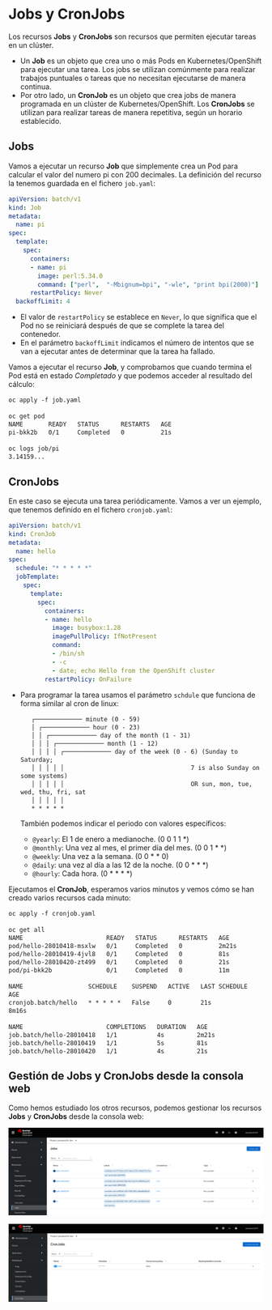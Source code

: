 # Jobs y CronJobs

Los recursos **Jobs** y **CronJobs** son recursos que permiten ejecutar tareas en un clúster. 

* Un **Job** es un objeto que crea uno o más Pods en Kubernetes/OpenShift para ejecutar una tarea. Los jobs se utilizan comúnmente para realizar trabajos puntuales o tareas que no necesitan ejecutarse de manera continua. 
* Por otro lado, un **CronJob** es un objeto que crea jobs de manera programada en un clúster de Kubernetes/OpenShift. Los **CronJobs** se utilizan para realizar tareas de manera repetitiva, según un horario establecido. 

## Jobs

Vamos a ejecutar un recurso **Job** que simplemente crea un Pod para calcular el valor del numero pi con 200 decimales. La definición del recurso la tenemos guardada en el fichero `job.yaml`:

```yaml
apiVersion: batch/v1
kind: Job
metadata:
  name: pi
spec:
  template:
    spec:
      containers:
      - name: pi
        image: perl:5.34.0
        command: ["perl",  "-Mbignum=bpi", "-wle", "print bpi(2000)"]
      restartPolicy: Never
  backoffLimit: 4
```

* El valor de `restartPolicy` se establece en `Never`, lo que significa que el Pod no se reiniciará después de que se complete la tarea del contenedor.
* En el parámetro `backoffLimit` indicamos el número de intentos que se van a ejecutar antes de determinar que la tarea ha fallado.

Vamos a ejecutar el recurso **Job**, y comprobamos que cuando termina el Pod está en estado *Completado* y que podemos acceder al resultado del cálculo:

    oc apply -f job.yaml 
    
    oc get pod
    NAME       READY   STATUS      RESTARTS   AGE
    pi-bkk2b   0/1     Completed   0          21s
    
    oc logs job/pi
    3.14159...

## CronJobs

En este caso se ejecuta una tarea periódicamente. Vamos a ver un ejemplo, que tenemos definido en el fichero `cronjob.yaml`:

```yaml
apiVersion: batch/v1
kind: CronJob
metadata:
  name: hello
spec:
  schedule: "* * * * *"
  jobTemplate:
    spec:
      template:
        spec:
          containers:
          - name: hello
            image: busybox:1.28
            imagePullPolicy: IfNotPresent
            command:
            - /bin/sh
            - -c
            - date; echo Hello from the OpenShift cluster
          restartPolicy: OnFailure
```

* Para programar la tarea usamos el parámetro `schdule` que funciona de forma similar al cron de linux:

         ┌───────────── minute (0 - 59)
         │ ┌───────────── hour (0 - 23)
         │ │ ┌───────────── day of the month (1 - 31)
         │ │ │ ┌───────────── month (1 - 12)
         │ │ │ │ ┌───────────── day of the week (0 - 6) (Sunday to Saturday;
         │ │ │ │ │                                   7 is also Sunday on some systems)
         │ │ │ │ │                                   OR sun, mon, tue, wed, thu, fri, sat
         │ │ │ │ │
         * * * * *
    
  También podemos indicar el periodo con valores específicos: 
      
  * `@yearly`: El 1 de enero a medianoche. (0 0 1 1 *)
  * `@monthly`: Una vez al mes, el primer día del mes. (0 0 1 * *)
  * `@weekly`: Una vez a la semana. (0 0 * * 0)
  * `@daily`: una vez al día a las 12 de la noche. (0 0 * * *)
  * `@hourly`: Cada hora. (0 * * * *)

Ejecutamos el **CronJob**, esperamos varios minutos y vemos cómo se han creado varios recursos cada minuto:

    oc apply -f cronjob.yaml

    oc get all
    NAME                       READY   STATUS      RESTARTS   AGE
    pod/hello-28010418-msxlw   0/1     Completed   0          2m21s
    pod/hello-28010419-4jvl8   0/1     Completed   0          81s
    pod/hello-28010420-zt499   0/1     Completed   0          21s
    pod/pi-bkk2b               0/1     Completed   0          11m
    
    NAME                  SCHEDULE    SUSPEND   ACTIVE   LAST SCHEDULE   AGE
    cronjob.batch/hello   * * * * *   False     0        21s             8m16s

    NAME                       COMPLETIONS   DURATION   AGE
    job.batch/hello-28010418   1/1           4s         2m21s
    job.batch/hello-28010419   1/1           5s         81s
    job.batch/hello-28010420   1/1           4s         21s

## Gestión de Jobs y CronJobs desde la consola web

Como hemos estudiado los otros recursos, podemos gestionar los recursos **Jobs** y **CronJobs** desde la consola web:

![job](img/job1.png)

![job](img/job2.png)



